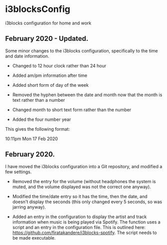 # i3blocksConfig
i3blocks configuration for home and work

## February 2020 - Updated.

Some minor changes to the i3blocks configuration, specifically to the
time and date information.

* Changed to 12 hour clock rather than 24 hour

* Added am/pm information after time

* Added short form of day of the week

* Removed the hyphen between the date and month now that the month is
  text rather than a number

* Changed month to short text form rather than the number

* Added the four number year

This gives the following format:

10:11pm Mon 17 Feb 2020

## February 2020.

I have moved the i3blocks configuration into a Git repository, and
modified a few settings.

* Removed the entry for the volume (without headphones the system is
  muted, and the volume displayed was not the correct one anyway).

* Modified the time/date entry so it has the time, then the date, and
  doesn't display the seconds (this only changed every 5 seconds, so
  was jarring anyway).

* Added an entry in the configuration to display the artist and track
  information when music is being played via Spotify. The function
  uses a script and an entry in the configuration file. This is
  outlined here:
  https://github.com/firatakandere/i3blocks-spotify. The script needs
  to be made executable.
